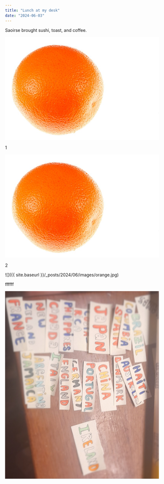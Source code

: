 ```yaml
---
title: "Lunch at my desk"
date: "2024-06-03"
---
```


Saoirse brought sushi, toast, and coffee.

![](/_posts/2024/06/images/orange.jpg)

1

![](images/orange.jpg)

2

![]({{ site.baseurl }}/_posts/2024/06/images/orange.jpg)

ffffff

![image](/assets/images/20230711_144618.jpg)

